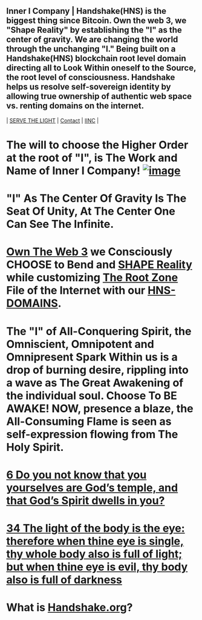 ## Inner I Company | Handshake(HNS) is the biggest thing since Bitcoin. Own the web 3, we "Shape Reality" by establishing the "I" as the center of gravity. We are changing the world through the unchanging "I." Being built on a Handshake(HNS) blockchain root level domain directing all to Look Within oneself to the Source, the root level of consciousness. Handshake helps us resolve self-sovereign identity by allowing true ownership of authentic web space vs. renting domains on the internet.

| [SERVE THE LIGHT](http://workinthedark.servethelight.hns.to/) | [Contact](mailto:innerinetcompany@gmail.com) | [IINC](http://dlink.innerinetcompany.hns.to/) |

# The will to choose the Higher Order at the root of "I", is The Work and Name of Inner I Company! [![image](https://user-images.githubusercontent.com/37987346/103435699-6be72500-4be0-11eb-8264-7dcb24c14987.png)](http://shapereality.innerinetcompany.hns.to/)


# "I" As The Center Of Gravity Is The Seat Of Unity, At The Center One Can See The Infinite.
# [Own The Web 3](http://official.owntheweb3.hns.to/) we Consciously CHOOSE to Bend and [SHAPE Reality](http://innerinetcompany.shapereality.hns.to/) while customizing [The Root Zone](http://therootzone.hns.to/) File of the Internet with our [HNS-DOMAINS](http://home.hns-domains.hns.to/).

# The "I" of All-Conquering Spirit, the Omniscient, Omnipotent and Omnipresent Spark Within us is a drop of burning desire, rippling into a wave as The Great Awakening of the individual soul. Choose To BE AWAKE! NOW, presence a blaze, the All-Consuming Flame is seen as self-expression flowing from The Holy Spirit.

# [6 Do you not know that you yourselves are God’s temple, and that God’s Spirit dwells in you?](https://biblehub.com/1_corinthians/3-16.htm)


# [34 The light of the body is the eye: therefore when thine eye is single, thy whole body also is full of light; but when thine eye is evil, thy body also is full of darkness](https://www.kingjamesbibleonline.org/Luke-11-34/)

# What is [Handshake.org](https://handshake.org/)? 
